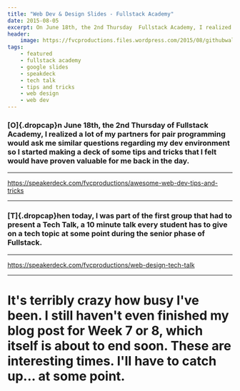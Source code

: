 ```yaml
---
title: "Web Dev & Design Slides - Fullstack Academy"
date: 2015-08-05
excerpt: On June 18th, the 2nd Thursday  Fullstack Academy, I realized lot of my partners for pair programmi would ask me similar question regarding my dev environment so I started making a deck of some tips  tricks that I felt would have prov valuable for me back in the day.
header:
    image: https://fvcproductions.files.wordpress.com/2015/08/githubwallpaper.jpg
tags:
    - featured
    - fullstack academy
    - google slides
    - speakdeck
    - tech talk
    - tips and tricks
    - web design
    - web dev
---
```


### [O]{.dropcap}n June 18th, the 2nd Thursday of Fullstack Academy, I realized a lot of my partners for pair programming would ask me similar questions regarding my dev environment so I started making a deck of some tips and tricks that I felt would have proven valuable for me back in the day.

------------------------------------------------------------------------

https://speakerdeck.com/fvcproductions/awesome-web-dev-tips-and-tricks

------------------------------------------------------------------------

### [T]{.dropcap}hen today, I was part of the first group that had to present a Tech Talk, a 10 minute talk every student has to give on a tech topic at some point during the senior phase of Fullstack.

------------------------------------------------------------------------

https://speakerdeck.com/fvcproductions/web-design-tech-talk

------------------------------------------------------------------------

It's terribly crazy how busy I've been. I still haven't even finished my blog post for Week 7 or 8, which itself is about to end soon. These are interesting times. I'll have to catch up... at some point.
===========================================================================================================================================================================================================
